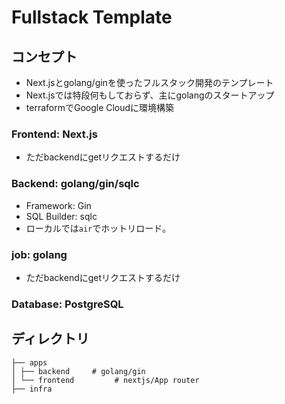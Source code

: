 # Fullstack Template


## コンセプト
- Next.jsとgolang/ginを使ったフルスタック開発のテンプレート
- Next.jsでは特段何もしておらず、主にgolangのスタートアップ
- terraformでGoogle Cloudに環境構築

### Frontend: Next.js
- ただbackendにgetリクエストするだけ
### Backend: golang/gin/sqlc
- Framework: Gin
- SQL Builder: sqlc
- ローカルでは`air`でホットリロード。
### job: golang
- ただbackendにgetリクエストするだけ


### Database: PostgreSQL

## ディレクトリ
```
├── apps
│ ├── backend     # golang/gin
│ └── frontend         # nextjs/App router
├── infra
```








